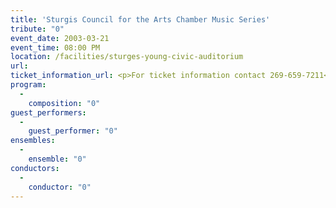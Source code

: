 ```yaml
---
title: 'Sturgis Council for the Arts Chamber Music Series'
tribute: "0"
event_date: 2003-03-21
event_time: 08:00 PM
location: /facilities/sturges-young-civic-auditorium
url: 
ticket_information_url: <p>For ticket information contact 269-659-7211</p>
program: 
  -
    composition: "0"
guest_performers: 
  -
    guest_performer: "0"
ensembles: 
  -
    ensemble: "0"
conductors: 
  -
    conductor: "0"
---
```

